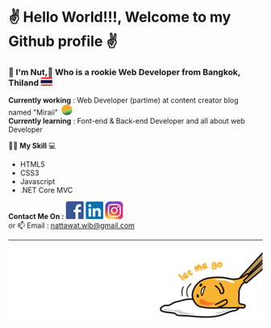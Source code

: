 # ✌️ Hello World!!!,  Welcome to my Github profile ✌️




### __📣 I'm Nut,🌱 Who is a rookie Web Developer from Bangkok, Thiland__ ![thai flag 23](https://github.com/nattawat-wib/nattawat-wib/blob/master/Thai%20FLAG%2023.png)

**Currently working** : Web Developer (partime) at content creator blog named "Miraii"
![mi logo](https://github.com/nattawat-wib/nattawat-wib/blob/master/mI%20logo.png)<br>
**Currently learning** : Font-end & Back-end Developer and all about web Developer
 
 👨‍💻 **My Skill** 💻 <br>
- HTML5
- CSS3
- Javascript
- .NET Core MVC

**Contact Me On :** 
[![Fcebook logo](https://github.com/nattawat-wib/nattawat-wib/blob/master/Fcebook%20Logo%2035.jpg)](https://www.facebook.com/nattawat.viboonkosol/)
[![LinkIn logo](https://github.com/nattawat-wib/nattawat-wib/blob/master/Linkin%20icon%2035.jpg)](https://www.linkedin.com/in/nattawat-wiboonkosol-0774581b2/)
[![IG logo](https://github.com/nattawat-wib/nattawat-wib/blob/master/Instagram%20Icon%2035.png)](https://www.instagram.com/ella_nuttt/)
<br>
or 📫 Email : nattawat.wib@gmail.com <br>



---
![MiraiiLogo.png](https://github.com/nattawat-wib/nattawat-wib/blob/master/Gudetama.png)

<!--
**nattawat-wib/nattawat-wib** is a ✨ _special_ ✨ repository because its `README.md` (this file) appears on your GitHub profile.

Here are some ideas to get you started:

- 🔭 I’m currently working on ...
- 🌱 I’m currently learning ...
- 👯 I’m looking to collaborate on ...
- 🤔 I’m looking for help with ...
- 💬 Ask me about ...
- 📫 How to reach me: ...
- 😄 Pronouns: ...
- ⚡ Fun fact: ...
-->
